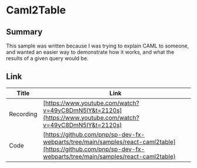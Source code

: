 # Caml2Table

## Summary
This sample was written because I was trying to explain CAML to someone, and wanted an easier way to demonstrate how it works, and what the results of a given query would be.

## Link

| Title     | Link                                                                                                                                                         |
| --------- | ------------------------------------------------------------------------------------------------------------------------------------------------------------ |
| Recording | [https://www.youtube.com/watch?v=49yC8DmN5lY&t=2120s](https://www.youtube.com/watch?v=49yC8DmN5lY&t=2120s)                                                   |
| Code      | [https://github.com/pnp/sp-dev-fx-webparts/tree/main/samples/react-caml2table](https://github.com/pnp/sp-dev-fx-webparts/tree/main/samples/react-caml2table) |